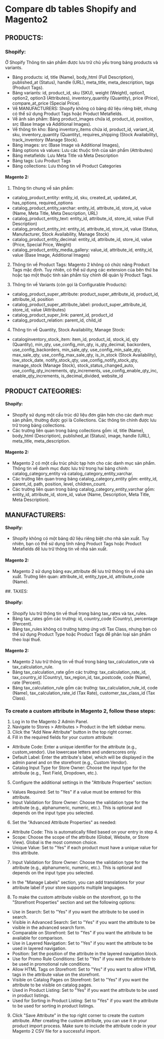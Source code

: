 # Compare db tables Shopify and Magento2
## PRODUCTS:
### Shopify:
Ở Shopify Thông tin sản phẩm được lưu trữ chủ yếu trong bảng products và variants.
- Bảng products: id, title (Name), body_html (Full Description), published_at (Status), handle (URL), meta_title, meta_description, tags (Product Tags).
- Bảng variants: id, product_id, sku (SKU), weight (Weight), option1, option2, option3 (Attributes), inventory_quantity (Quantity), price (Price), compare_at_price (Special Price).
- Về MANUFACTURERS: Shopify không có bảng dữ liệu riêng biệt, nhưng có thể sử dụng Product Tags hoặc Product Metafields.
- Về ảnh sản phẩm: Bảng product_images chứa id, product_id, position, src (Base Image và Additional Images).
- Về thông tin kho: Bảng inventory_items chứa id, product_id, variant_id, sku, inventory_quantity (Quantity), requires_shipping (Stock Availability), track_inventory (Manage Stock).
 - Bảng images: src (Base Image và Additional Images), 
 - Bảng options và values: Lưu các thuộc tính của sản phẩm (Attributes)
 - Bảng metafields: Lưu Meta Title và Meta Description
 - Bảng tags: Lưu Product Tags
 - Bảng collections: Lưu thông tin về Product Categories


#### Magento 2:
1. Thông tin chung về sản phẩm:
- catalog_product_entity: entity_id, sku, created_at, updated_at, has_options, required_options
- catalog_product_entity_varchar: entity_id, attribute_id, store_id, value (Name, Meta Title, Meta Description, URL)
- catalog_product_entity_text: entity_id, attribute_id, store_id, value (Full Description)
- catalog_product_entity_int: entity_id, attribute_id, store_id, value (Status, Manufacturer, Stock Availability, Manage Stock)
- catalog_product_entity_decimal: entity_id, attribute_id, store_id, value (Price, Special Price, Weight)
- catalog_product_entity_media_gallery: value_id, attribute_id, entity_id, value (Base Image, Additional Images)
2. Thông tin về Product Tags:
Magento 2 không có chức năng Product Tags mặc định. Tuy nhiên, có thể sử dụng các extension của bên thứ ba hoặc tạo một thuộc tính sản phẩm tùy chỉnh để quản lý Product Tags.

3. Thông tin về Variants (còn gọi là Configurable Products):
- catalog_product_super_attribute: product_super_attribute_id, product_id, attribute_id, position
- catalog_product_super_attribute_label: product_super_attribute_id, store_id, value (Attributes)
- catalog_product_super_link: parent_id, product_id
- catalog_product_relation: parent_id, child_id
4. Thông tin về Quantity, Stock Availability, Manage Stock:
- cataloginventory_stock_item: item_id, product_id, stock_id, qty (Quantity), min_qty, use_config_min_qty, is_qty_decimal, backorders, use_config_backorders, min_sale_qty, use_config_min_sale_qty, max_sale_qty, use_config_max_sale_qty, is_in_stock (Stock Availability), low_stock_date, notify_stock_qty, use_config_notify_stock_qty, manage_stock (Manage Stock), stock_status_changed_auto, use_config_qty_increments, qty_increments, use_config_enable_qty_inc, enable_qty_increments, is_decimal_divided, website_id

##	PRODUCT CATEGORIES:
#### Shopify:
 - Shopify sử dụng một cấu trúc dữ liệu đơn giản hơn cho các danh mục sản phẩm, thường được gọi là Collections. Các thông tin chính được lưu trữ trong bảng collections.
 - Các trường liên quan trong bảng collections gồm: id, title (Name), body_html (Description), published_at (Status), image, handle (URL), meta_title, meta_description.
#### Magento 2:
 - Magento 2 có một cấu trúc phức tạp hơn cho các danh mục sản phẩm. Thông tin về danh mục được lưu trữ trong hai bảng chính: catalog_category_entity và catalog_category_entity_varchar.
 - Các trường liên quan trong bảng catalog_category_entity gồm: entity_id, parent_id, path, position, level, children_count.
 - Các trường liên quan trong bảng catalog_category_entity_varchar gồm: entity_id, attribute_id, store_id, value (Name, Description, Meta Title, Meta Description).

##	MANUFACTURERS:
#### Shopify:
 - Shopify không có một bảng dữ liệu riêng biệt cho nhà sản xuất. Tuy nhiên, bạn có thể sử dụng tính năng Product Tags hoặc Product Metafields để lưu trữ thông tin về nhà sản xuất.
#### Magento 2:
 - Magento 2 sử dụng bảng eav_attribute để lưu trữ thông tin về nhà sản xuất. Trường liên quan: attribute_id, entity_type_id, attribute_code (Name).

##.	TAXES:
#### Shopify:
 - Shopify lưu trữ thông tin về thuế trong bảng tax_rates và tax_rules.
 - Bảng tax_rates gồm các trường: id, country_code (Country), percentage (Percent).
 - Bảng tax_rules không có trường tương ứng với Tax Class, nhưng bạn có thể sử dụng Product Type hoặc Product Tags để phân loại sản phẩm theo loại thuế.
#### Magento 2:
 - Magento 2 lưu trữ thông tin về thuế trong bảng tax_calculation_rate và tax_calculation_rule.
 - Bảng tax_calculation_rate gồm các trường: tax_calculation_rate_id, tax_country_id (Country), tax_region_id, tax_postcode, code (Name), rate (Percent).
 - Bảng tax_calculation_rule gồm các trường: tax_calculation_rule_id, code (Name), tax_calculation_rate_id (Tax Rate), customer_tax_class_id (Tax Class).


### To create a custom attribute in Magento 2, follow these steps:

1. Log in to the Magento 2 Admin Panel.
2. Navigate to Stores > Attributes > Product in the left sidebar menu.
3. Click the "Add New Attribute" button in the top right corner.
4. Fill in the required fields for your custom attribute:
- Attribute Code: Enter a unique identifier for the attribute (e.g., custom_vendor). Use lowercase letters and underscores only.
- Default Label: Enter the attribute's label, which will be displayed in the admin panel and on the storefront (e.g., Custom Vendor).
- Catalog Input Type for Store Owner: Choose the input type for the attribute (e.g., Text Field, Dropdown, etc.).
5. Configure the additional settings in the "Attribute Properties" section:
- Values Required: Set to "Yes" if a value must be entered for this attribute.
- Input Validation for Store Owner: Choose the validation type for the attribute (e.g., alphanumeric, numeric, etc.). This is optional and depends on the input type you selected.
6. Set the "Advanced Attribute Properties" as needed:
- Attribute Code: This is automatically filled based on your entry in step 4.
- Scope: Choose the scope of the attribute (Global, Website, or Store View). Global is the most common choice.
- Unique Value: Set to "Yes" if each product must have a unique value for this attribute.
7. Input Validation for Store Owner: Choose the validation type for the attribute (e.g., alphanumeric, numeric, etc.). This is optional and depends on the input type you selected.
- In the "Manage Labels" section, you can add translations for your attribute label if your store supports multiple languages.
8. To make the custom attribute visible on the storefront, go to the "Storefront Properties" section and set the following options:
- Use in Search: Set to "Yes" if you want the attribute to be used in search.
- Visible in Advanced Search: Set to "Yes" if you want the attribute to be visible in the advanced search form.
- Comparable on Storefront: Set to "Yes" if you want the attribute to be available for comparison.
- Use in Layered Navigation: Set to "Yes" if you want the attribute to be used in layered navigation.
- Position: Set the position of the attribute in the layered navigation block.
- Use for Promo Rule Conditions: Set to "Yes" if you want the attribute to be used in promotional rule conditions.
- Allow HTML Tags on Storefront: Set to "Yes" if you want to allow HTML tags in the attribute value on the storefront.
- Visible on Catalog Pages on Storefront: Set to "Yes" if you want the attribute to be visible on catalog pages.
- Used in Product Listing: Set to "Yes" if you want the attribute to be used in product listings.
- Used for Sorting in Product Listing: Set to "Yes" if you want the attribute to be used for sorting in product listings.
9. Click "Save Attribute" in the top right corner to create the custom attribute.
After creating the custom attribute, you can use it in your product import process. Make sure to include the attribute code in your Magento 2 CSV file for a successful import.

